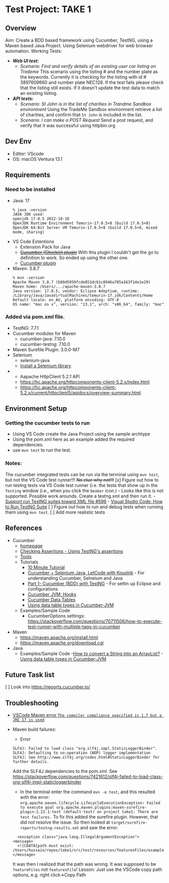 # Test Project: TAKE 1

## Overview
Aim: Create a BDD based framework using Cucumber, TestNG, using a Maven based Java Project. Using Selenium webdriver for web browser automation. 
Working Tests:
- ***Web UI test:***  
  - *Scenario: Find and verify details of an existing user car listing on Trademe* 
        This scenario using the listing # and the number plate as the keywords. Currently it is checking for the listing with id # 3897609660 and number plate NEC128. If the test fails please check that the listing still exists. If it doesn't update the test data to match an existing listing. 
- ***API tests:***
    - *Scenario: St John is in the list of charities in Trandme Sandbox environment*
        Using the TradeMe Sandbox environment retrieve a list of charities, and confirm that `St John` is included in the list.
    - *Scenario: I can make a POST Request*
        Send a post request, and verify that it was successful using httpbin.org
## Dev Env
- Editor: VScode
- OS: macOS Ventura 13.1


## Requirements
### Need to be installed
- Java: 17
    ```
    % java -version
    JAVA JDK used:
    openjdk 17.0.5 2022-10-18
    OpenJDK Runtime Environment Temurin-17.0.5+8 (build 17.0.5+8)
    OpenJDK 64-Bit Server VM Temurin-17.0.5+8 (build 17.0.5+8, mixed mode, sharing)
    ```
- VS Code Extentions
    - Extension Pack for Java
    - ~~[Cucumber (Gherkin) plugin](https://marketplace.visualstudio.com/items?itemName=alexkrechik.cucumberautocomplete)~~ With this plugin I couldn't get the go to definition to work. So ended up using the other one. 
    - [Cucumber plugin](https://marketplace.visualstudio.com/items?itemName=CucumberOpen.cucumber-official)
- Maven: 3.8.7
    ```
    % mvn -version
    Apache Maven 3.8.7 (b89d5959fcde851dcb1c8946a785a163f14e1e29)
    Maven home: /Users/.../apache-maven-3.8.7
    Java version: 17.0.5, vendor: Eclipse Adoptium, runtime: /Library/Java/JavaVirtualMachines/temurin-17.jdk/Contents/Home
    Default locale: en_AU, platform encoding: UTF-8
    OS name: "mac os x", version: "13.1", arch: "x86_64", family: "mac"
    ```
### Added via pom.xml file. 
- TestNG: 7.7.1
- Cucumber modules for Maven
    - cucumber-java: 7.10.0
    - cucumber-testng: 7.10.0
- Maven Surefile Plugin: 3.0.0-M7
- Selenium
    - selenium-java
    - [Install a Selenium library](https://www.selenium.dev/documentation/webdriver/getting_started/install_library/)
- - Aapache HttpClient 5.2.1 API
  - https://hc.apache.org/httpcomponents-client-5.2.x/index.html
  - https://hc.apache.org/httpcomponents-client-5.2.x/current/httpclient5/apidocs/overview-summary.html

## Environment Setup
### Getting the cucumber tests to run
- Using VS Code create the Java Project using the sample archtype
- Using the pom.xml here as an example added the required dependencies. 
- use `mvn test` to run the test. 

### Notes:
The cucumber integrated tests can be run via the terminal using `mvn test`, but not the VS Code test runner!!! ~~No clue why not!!!~~
[x] Figure out how to run testng tests via VS Code test runner (i.e. the tests that show up in the `Testing` window (i.e., when you click the `beaker` icon.)
    - Looks like this is not supported. Possible work arounds. Create a testng.xml and then run it. 
        - [Support run TestNG suites toward XML file #596](https://github.com/microsoft/vscode-java-test/issues/596)
        - [Visual Studio Code: How to Run TestNG Suite]( https://wenijinew.medium.com/visual-studio-code-run-testng-suite-87b50d8e1b7f)
[ ] Figure out how to run and debug tests when running them using `mvn test`. 
[ ] Add more realistic tests

## References
- Cucumber
    - [homepage](https://cucumber.io/)
    - [Checking Assertions - Using TestNG's assertions](https://cucumber.io/docs/cucumber/checking-assertions/#java)
    - [Tools](https://cucumber.io/docs/tools/general/)
    - Tutorials
        - [10 Minute Tutorial](https://cucumber.io/docs/guides/10-minute-tutorial/?lang=java)
        - [Cucumber + Selenium Java, LetCode with Koushik](https://www.youtube.com/playlist?list=PL699Xf-_ilW6oK3_otMtu7BPqiy0VlkE-) - For understanding Cucumber, Selneium and Java
        - [Part 1- Cucumber (BDD) with TestNG](https://www.youtube.com/watch?v=XnkNsl88vho) - For settin up Eclipse and configurations
        - [Cucumber JVM: Hooks](https://zsoltfabok.com/blog/2012/09/cucumber-jvm-hooks/)
        - [Cucumber Data Tables](https://www.baeldung.com/cucumber-data-tables)
        - [Using data table types in Cucumber-JVM](https://www.ontestautomation.com/using-data-table-types-in-cucumber-jvm/)
    - Examples/Sample Code
        - CucumberOptions settings: https://stackoverflow.com/questions/70711506/how-to-execute-test-runner-with-multiple-tags-in-cucumber
- Maven
    - https://maven.apache.org/install.html
    - https://maven.apache.org/download.cgi
- Java
    - Examples/Sample Code
        -[How to convert a String into an ArrayList?](https://stackoverflow.com/questions/7347856/how-to-convert-a-string-into-an-arraylist)
        -[Using data table types in Cucumber-JVM](https://github.com/basdijkstra/ota-examples/tree/master/cucumber-data-tables/src/test/java/stepdefinitions)


## Future Task list
[ ] Look into https://reports.cucumber.io/

## Troubleshooting
- [VSCode Maven error `The compiler compliance specified is 1.7 but a JRE 17 is used`](https://stackoverflow.com/questions/60498063/vscode-maven-error-the-compiler-compliance-specified-is-1-7-but-a-jre-13-is-use)
- Maven build failures:
    - Error
    ```
    SLF4J: Failed to load class "org.slf4j.impl.StaticLoggerBinder".
    SLF4J: Defaulting to no-operation (NOP) logger implementation
    SLF4J: See http://www.slf4j.org/codes.html#StaticLoggerBinder for further details.
    ```
    Add the SLF4J dependencies to the pom.xml. See https://stackoverflow.com/questions/7421612/slf4j-failed-to-load-class-org-slf4j-impl-staticloggerbinder

    - In the terminal enter the command `mvn -e test`, and this resulted with the error:
     `org.apache.maven.lifecycle.LifecycleExecutionException: Failed to execute goal org.apache.maven.plugins:maven-surefire-plugin:2.22.1:test (default-test) on project take1: There are test failures.`
    To fix this added the surefire plugin. However, that did not resolve the issue. So then looked at `target/surefire-reports/testng-results.xml` and saw the error:
    ```
      <exception class="java.lang.IllegalArgumentException">
    <message>
      <![CDATA[path must exist: /Users/hussain/repos/take1/src/test/resources/featuresFiles/example.feature]]>
    </message>
    ```
    It was then I realized that the path was wrong. It was supposed to be `featureFiles` not `featuresFile`! 
    Lesson: Just use the VSCode copy path options, e.g. right click->Copy Path
